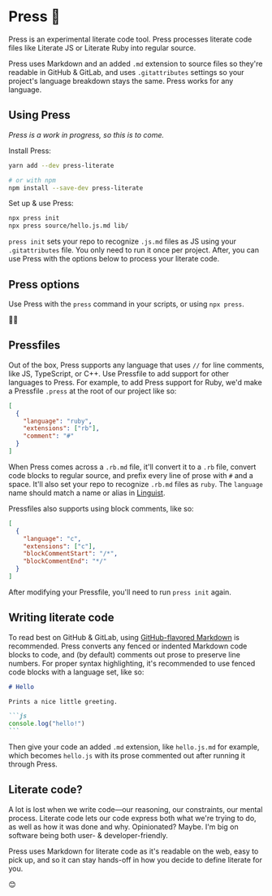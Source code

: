 # Press 💌

Press is an experimental literate code tool. Press processes literate code files like Literate JS or Literate Ruby into regular source.

Press uses Markdown and an added `.md` extension to source files so they're readable in GitHub & GitLab, and uses `.gitattributes` settings so your project's language breakdown stays the same. Press works for any language.

## Using Press

*Press is a work in progress, so this is to come.*

Install Press:

```bash
yarn add --dev press-literate

# or with npm
npm install --save-dev press-literate
```

Set up & use Press:

```bash
npx press init
npx press source/hello.js.md lib/
```

`press init` sets your repo to recognize `.js.md` files as JS using your `.gitattributes` file. You only need to run it once per project. After, you can use Press with the options below to process your literate code.

## Press options

Use Press with the `press` command in your scripts, or using `npx press`.

💁‍♂️

## Pressfiles

Out of the box, Press supports any language that uses `//` for line comments, like JS, TypeScript, or C++. Use Pressfile to add support for other languages to Press. For example, to add Press support for Ruby, we'd make a Pressfile `.press` at the root of our project like so:

```json
[
  {
    "language": "ruby",
    "extensions": ["rb"],
    "comment": "#"
  }
]
```

When Press comes across a `.rb.md` file, it'll convert it to a `.rb` file, convert code blocks to regular source, and prefix every line of prose with `#` and a space. It'll also set your repo to recognize `.rb.md` files as `ruby`. The `language` name should match a name or alias in [Linguist](https://github.com/github/linguist/blob/master/lib/linguist/languages.yml).

Pressfiles also supports using block comments, like so:

```json
[
  {
    "language": "c",
    "extensions": ["c"],
    "blockCommentStart": "/*",
    "blockCommentEnd": "*/"
  }
]
```

After modifying your Pressfile, you'll need to run `press init` again.

## Writing literate code

To read best on GitHub & GitLab, using [GitHub-flavored Markdown](https://guides.github.com/features/mastering-markdown/) is recommended. Press converts any fenced or indented Markdown code blocks to code, and (by default) comments out prose to preserve line numbers. For proper syntax highlighting, it's recommended to use fenced code blocks with a language set, like so:

~~~markdown
# Hello

Prints a nice little greeting.

```js
console.log("hello!")
```
~~~

Then give your code an added `.md` extension, like `hello.js.md` for example, which becomes `hello.js` with its prose commented out after running it through Press.

## Literate code?

A lot is lost when we write code—our reasoning, our constraints, our mental process. Literate code lets our code express both what we're trying to do, as well as how it was done and why. Opinionated? Maybe. I'm big on software being both user- & developer-friendly.

Press uses Markdown for literate code as it's readable on the web, easy to pick up, and so it can stay hands-off in how you decide to define literate for you.

😊
